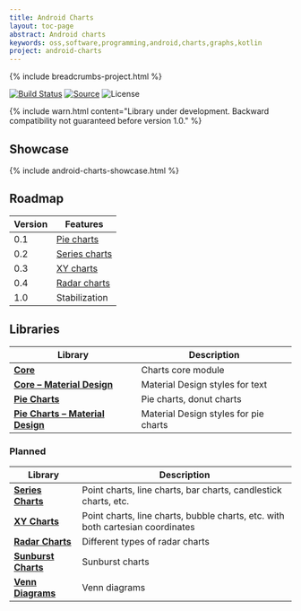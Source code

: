 ```yaml
---
title: Android Charts
layout: toc-page
abstract: Android charts
keywords: oss,software,programming,android,charts,graphs,kotlin
project: android-charts
---
```


{% include breadcrumbs-project.html %}

[![Build Status](https://travis-ci.org/sczerwinski/android-charts.svg?branch=develop)](https://travis-ci.org/sczerwinski/android-charts)
[![Source](https://img.shields.io/badge/source-GitHub-blue.svg)](https://github.com/sczerwinski/android-charts)
![License](https://img.shields.io/github/license/sczerwinski/android-charts.svg)

{% include warn.html
content="Library under development. Backward compatibility not guaranteed before version 1.0." %}

## Showcase

{% include android-charts-showcase.html %}

## Roadmap

| Version | Features      |
| ------- | ------------- |
| 0.1     | [Pie charts](./piechart)  |
| 0.2     | [Series charts](./series) |
| 0.3     | [XY charts](./xy)         |
| 0.4     | [Radar charts](./radar)   |
| 1.0     | Stabilization             |

## Libraries

| Library                                                 | Description                                                                    |
| ------------------------------------------------------- | ------------------------------------------------------------------------------ |
| **[Core](./core)**                                      | Charts core module                                                             |
| **[Core – Material Design](./core-material)**           | Material Design styles for text                                                |
| **[Pie Charts](./piechart)**                            | Pie charts, donut charts                                                       |
| **[Pie Charts – Material Design](./piechart-material)** | Material Design styles for pie charts                                          |

### Planned

| Library                                                 | Description                                                                    |
| ------------------------------------------------------- | ------------------------------------------------------------------------------ |
| **[Series Charts](./series)**                           | Point charts, line charts, bar charts, candlestick charts, etc.                |
| **[XY Charts](./xy)**                                   | Point charts, line charts, bubble charts, etc. with both cartesian coordinates |
| **[Radar Charts](./radar)**                             | Different types of radar charts                                                |
| **[Sunburst Charts](./sunburst)**                       | Sunburst charts                                                                |
| **[Venn Diagrams](./venn)**                             | Venn diagrams                                                                  |
